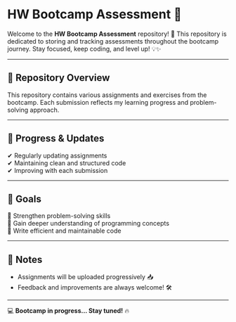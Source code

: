 # **HW Bootcamp Assessment** 📘

Welcome to the **HW Bootcamp Assessment** repository! 🚀 This repository is dedicated to storing and tracking assessments throughout the bootcamp journey. Stay focused, keep coding, and level up! 💡✨

---

## 📂 **Repository Overview**
This repository contains various assignments and exercises from the bootcamp. Each submission reflects my learning progress and problem-solving approach. 

---

## 🚀 **Progress & Updates**
✔ Regularly updating assignments  
✔ Maintaining clean and structured code  
✔ Improving with each submission  

---

## 🎯 **Goals**
🔹 Strengthen problem-solving skills  
🔹 Gain deeper understanding of programming concepts  
🔹 Write efficient and maintainable code  

---

## 📌 **Notes**
- Assignments will be uploaded progressively 📥  
- Feedback and improvements are always welcome! 🛠️  

---

💻 **Bootcamp in progress... Stay tuned!** 🔥
